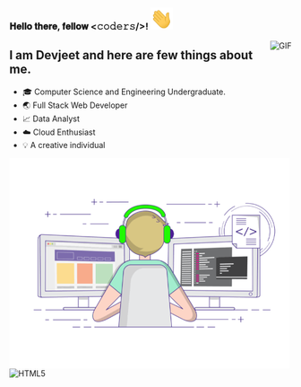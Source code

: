 ### 𝐇𝐞𝐥𝐥𝐨 𝐭𝐡𝐞𝐫𝐞, 𝐟𝐞𝐥𝐥𝐨𝐰 <𝚌𝚘𝚍𝚎𝚛𝚜/>! <img src="https://github.com/ABSphreak/ABSphreak/blob/master/gifs/Hi.gif" width="40px">
<img align="right" alt="GIF" height="160px" src="https://media.giphy.com/media/du3J3cXyzhj75IOgvA/giphy.gif" />

## I am Devjeet and here are few things about me.

- 🎓 Computer Science and Engineering Undergraduate.
- 🌏 Full Stack Web Developer
- 📈 Data Analyst
- ☁️ Cloud Enthusiast
- 💡 A creative individual

<img align="left" alt="GIF" src="https://raw.githubusercontent.com/devSouvik/devSouvik/master/gif3.gif" width="500"/>

![HTML5](https://img.shields.io/badge/html%205-grey?style=for-the-badge&logo=html5&logoColor=white&labelColor=8E2DE2)


